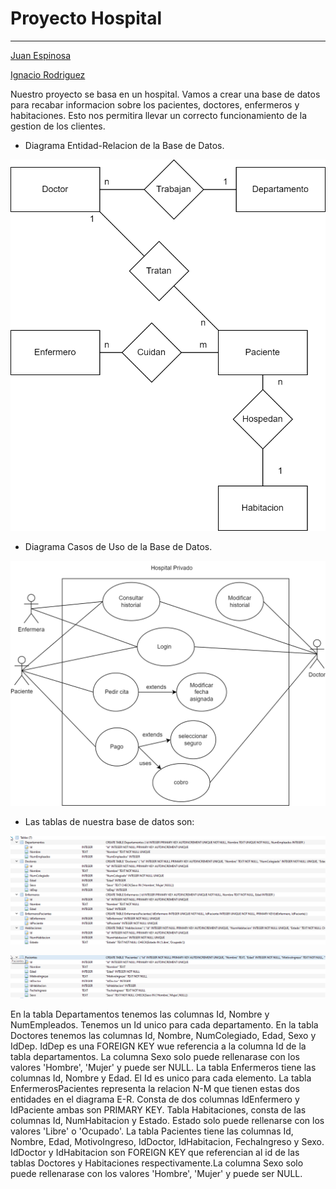 # Proyecto Hospital
------

[Juan Espinosa](https://github.com/JuanEspinosa97)

[Ignacio Rodriguez](https://github.com/IgnacioRodrig)

Nuestro proyecto se basa en un hospital. Vamos a crear una base de datos para recabar informacion sobre los pacientes, doctores, enfermeros y habitaciones. Esto nos permitira llevar un correcto funcionamiento de la gestion de los clientes.

- Diagrama Entidad-Relacion de la Base de Datos.

![Diagrama E-R](https://github.com/JuanEspinosa97/tis_2022_repositorio/blob/main/doc/Proyecto_Entidad_Relacion.png)

- Diagrama Casos de Uso de la Base de Datos.

![Diagrama UML](https://github.com/JuanEspinosa97/tis_2022_repositorio/blob/main/doc/Proyecto_Diagrama_de_usos.png)

- Las tablas de nuestra base de datos son:

![Tablas Proyecto](https://github.com/JuanEspinosa97/tis_2022_repositorio/blob/main/Tablas1.png)

![](https://github.com/JuanEspinosa97/tis_2022_repositorio/blob/main/Tablas2.png)

En la tabla Departamentos tenemos las columnas Id, Nombre y NumEmpleados. Tenemos un Id unico para cada departamento.
En la tabla Doctores tenemos las columnas Id, Nombre, NumColegiado, Edad, Sexo y IdDep. IdDep es una FOREIGN KEY wue referencia a la columna Id de la tabla departamentos. La columna Sexo solo puede rellenarase con los valores 'Hombre', 'Mujer' y puede ser NULL. 
La tabla Enfermeros tiene las columnas Id, Nombre y Edad. El Id es unico para cada elemento.
La tabla EnfermerosPacientes representa la relacion N-M que tienen estas dos entidades en el diagrama E-R. Consta de dos columnas IdEnfermero y IdPaciente ambas son PRIMARY KEY.
Tabla Habitaciones, consta de las columnas Id, NumHabitacion y Estado. Estado solo puede rellenarse con los valores 'Libre' o 'Ocupado'. 
La tabla Pacientes tiene las columnas Id, Nombre, Edad, MotivoIngreso, IdDoctor, IdHabitacion, FechaIngreso y Sexo. IdDoctor y IdHabitacion son FOREIGN KEY que referencian al id de las tablas Doctores y Habitaciones respectivamente.La columna Sexo solo puede rellenarase con los valores 'Hombre', 'Mujer' y puede ser NULL.

